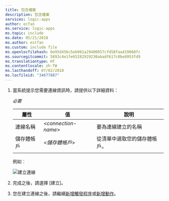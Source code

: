 ```yaml
---
title: 包含檔案
description: 包含檔案
services: logic-apps
author: ecfan
ms.service: logic-apps
ms.topic: include
ms.date: 05/21/2018
ms.author: estfan
ms.custom: include file
ms.openlocfilehash: 6e95d456c5eb981a29400057cfd58faa419060fc
ms.sourcegitcommit: 5892c4e1fe65282929230abadf617c0be8953fd9
ms.translationtype: HT
ms.contentlocale: zh-TW
ms.lasthandoff: 07/02/2018
ms.locfileid: "34677887"
---
```

1. 當系統提示您需要連線資訊時，請提供以下詳細資料：

   *必要*

   | 屬性 | 值 | 說明 | 
   |----------|-------|-------------| 
   | 連線名稱 | <*connection-name*> | 要為連線建立的名稱 | 
   | 儲存體帳戶 | <*儲存體帳戶*> | 從清單中選取您的儲存體帳戶。 | 
   ||| 

   例如︰

   ![建立連線](./media/connectors-create-api-azureblobstorage/create-storage-account-connection.png)  

2. 完成之後，請選擇 [建立]。

3. 您在建立連線之後，請繼續[新增觸發程序](#add-trigger)或[新增動作](#add-action)。

